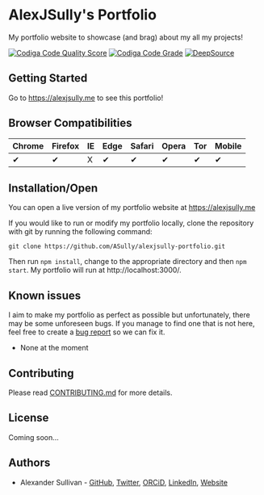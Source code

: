 # AlexJSully's Portfolio

My portfolio website to showcase (and brag) about my all my projects!

[![Codiga Code Quality Score](https://api.codiga.io/project/32058/score/svg)](https://api.codiga.io/project/32058/score/svg)
[![Codiga Code Grade](https://api.codiga.io/project/32058/status/svg)](https://api.codiga.io/project/32058/status/svg)
[![DeepSource](https://deepsource.io/gh/ASully/AlexJSully-Portfolio.svg/?label=active+issues&show_trend=true&token=5AtKqjJVeOH_bCbpMIGC6GCH)](https://deepsource.io/gh/ASully/AlexJSully-Portfolio/?ref=repository-badge)

## Getting Started

Go to https://alexjsully.me to see this portfolio!

## Browser Compatibilities

| Chrome | Firefox | IE  | Edge | Safari | Opera | Tor | Mobile |
| ------ | ------- | --- | ---- | ------ | ----- | --- | ------ |
| ✔      | ✔       | X   | ✔    | ✔      | ✔     | ✔   | ✔      |

## Installation/Open

You can open a live version of my portfolio website at https://alexjsully.me

If you would like to run or modify my portfolio locally, clone the repository with git by running the following command:

```git
git clone https://github.com/ASully/alexjsully-portfolio.git
```

Then run `npm install`, change to the appropriate directory and then `npm start`. My portfolio will run at http://localhost:3000/.

## Known issues

I aim to make my portfolio as perfect as possible but unfortunately, there may be some unforeseen bugs. If you manage to find one that is not here, feel free to create a [bug report](https://github.com/ASully/alexjsully-portfolio/issues/new/choose) so we can fix it.

-   None at the moment

## Contributing

Please read [CONTRIBUTING.md](CONTRIBUTING.md) for more details.

## License

Coming soon...

## Authors

-   Alexander Sullivan - [GitHub](https://github.com/ASully), [Twitter](https://twitter.com/alexjsully), [ORCiD](https://orcid.org/0000-0002-4463-4473), [LinkedIn](https://www.linkedin.com/in/alexanderjsullivan/), [Website](https://alexjsully.me/)
